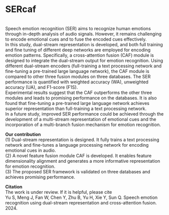 # SERcaf
<br />
Speech emotion recognition (SER) aims to recognize human emotions through in-depth analysis of audio signals. However, it remains challenging to encode emotional cues and to fuse the encoded cues effectively. 
<br />
In this study, dual-stream representation is developed, and both full training and fine tuning of different deep networks are employed for encoding emotion patterns. 
Specifically, a cross-attention fusion (CAF) module is designed to integrate the dual-stream output for emotion recognition. Using different dual-stream encoders 
(full-training a text processing network and fine-tuning a pre-trained large language network), the CAF module is compared to other three fusion modules on three databases. 
The SER performance is quantified with weighted accuracy (WA), unweighted accuracy (UA), and F1-score (F1S). 
<br />
Experimental results suggest that the CAF outperforms the other three modules and leads to promising performance on the databases. 
It is also found that fine-tuning a pre-trained large language network achieves superior representation than full-training a text processing network. 
<br />
In a future study, improved SER performance could be achieved through the development of a multi-stream representation of emotional cues 
and the incorporation of a multi-branch fusion mechanism for emotion recognition.

**Our contribution**
<br />
(1) Dual-stream representation is designed. It fully trains a text processing network and fine-tunes a language processing network for encoding emotional cues in audio.
<br />
(2) A novel feature fusion module CAF is developed. It enables feature dimensionality alignment and generates a more informative representation for emotion recognition. 
<br />
(3) The proposed SER framework is validated on three databases and achieves promising performance.

**Citation**
<br />
The work is under review. If it is helpful, please cite
<br />
Yu S, Meng J, Fan W, Chen Y, Zhu B, Yu H, Xie Y, Sun Q. Speech emotion recognition using dual-stream representation and cross-attention fusion. 2024.
